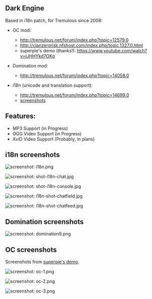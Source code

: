 ## Dark Engine
Based in i18n patch, for Tremulous since 2008:

* OC mod:
  * http://tremulous.net/forum/index.php?topic=12579.0
  * http://clanzerorisk.nfshost.com/index.php/topic,1327.0.html 
  * superpie's demo (thanks!): https://www.youtube.com/watch?v=IJHHYkd7OKo

* Domination mod:
  * http://tremulous.net/forum/index.php?topic=14058.0

* i18n (unicode and translation support):
  * http://tremulous.net/forum/index.php?topic=14699.0
  * [screenshots](docs/screenshots/i18n/screenshots.md)

## Features:

* MP3 Support (in Progress)
* OGG Video Support (in Progress)
* XviD Video Support (Probably, in plans)
  
## i18n screenshots

![screenshot: i18n.png](docs/screenshots/i18n/i18n.png)

![screenshot: shot-i18n-chat.jpg](docs/screenshots/i18n/shot-i18n-chat.jpg)

![screenshot: shot-i18n-console.jpg](docs/screenshots/i18n/shot-i18n-console.jpg)

![screenshot: i18n-shot-chatfield.jpg](docs/screenshots/i18n/i18n-shot-chatfield.jpg)

![screenshot: i18n-shot-chatfeed.jpg](docs/screenshots/i18n/i18n-shot-chatfeed.jpg)

## Domination screenshots

![screenshot: domination9.png](docs/screenshots/domination/domination9.png)

## OC screenshots

Screenshots from [superpie's demo](https://www.youtube.com/watch?v=IJHHYkd7OKo).

![screenshot: oc-1.png](docs/screenshots/oc/oc-1.png)

![screenshot: oc-2.png](docs/screenshots/oc/oc-2.png)

![screenshot: oc-3.png](docs/screenshots/oc/oc-3.png)

